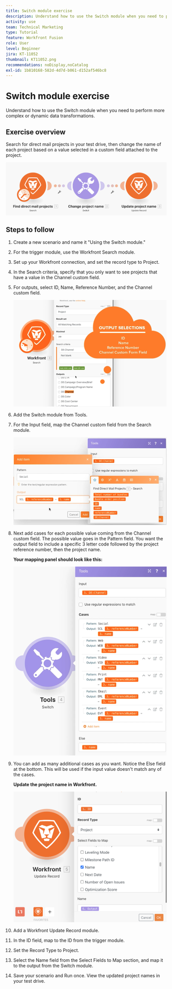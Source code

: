 ```yaml
---
title: Switch module exercise
description: Understand how to use the Switch module when you need to perform more complex or dynamic data transformations.
activity: use
team: Technical Marketing
type: Tutorial
feature: Workfront Fusion
role: User
level: Beginner
jira: KT-11052
thumbnail: KT11052.png
recommendations: noDisplay,noCatalog
exl-id: 1b810168-582d-4d7d-b061-d152af546bc8
---
```

# Switch module exercise

Understand how to use the Switch module when you need to perform more complex or dynamic data transformations.

## Exercise overview

Search for direct mail projects in your test drive, then change the name of each project based on a value selected in a custom field attached to the project.

   ![Switch module Image 1](../12-exercises/assets/switch-module-walkthrough-1.png)

## Steps to follow

1. Create a new scenario and name it "Using the Switch module."
1. For the trigger module, use the Workfront Search module.
1. Set up your Workfront connection, and set the record type to Project.
1. In the Search criteria, specify that you only want to see projects that have a value in the Channel custom field.
1. For outputs, select ID, Name, Reference Number, and the Channel custom field.

   ![Switch module Image 2](../12-exercises/assets/switch-module-walkthrough-2.png)

1. Add the Switch module from Tools.
1. For the Input field, map the Channel custom field from the Search module.

   ![Switch module Image 3](../12-exercises/assets/switch-module-walkthrough-3.png)

1. Next add cases for each possible value coming from the Channel custom field. The possible value goes in the Pattern field. You want the output field to include a specific 3 letter code followed by the project reference number, then the project name.

    **Your mapping panel should look like this:**

   ![Switch module Image 4](../12-exercises/assets/switch-module-walkthrough-4.png)

1. You can add as many additional cases as you want. Notice the Else field at the bottom. This will be used if the input value doesn't match any of the cases.

    **Update the project name in Workfront.**

   ![Switch module Image 5](../12-exercises/assets/switch-module-walkthrough-5.png)

1. Add a Workfront Update Record module.
1. In the ID field, map to the ID from the trigger module.
1. Set the Record Type to Project.
1. Select the Name field from the Select Fields to Map section, and map it to the output from the Switch module.
1. Save your scenario and Run once. View the updated project names in your test drive.

